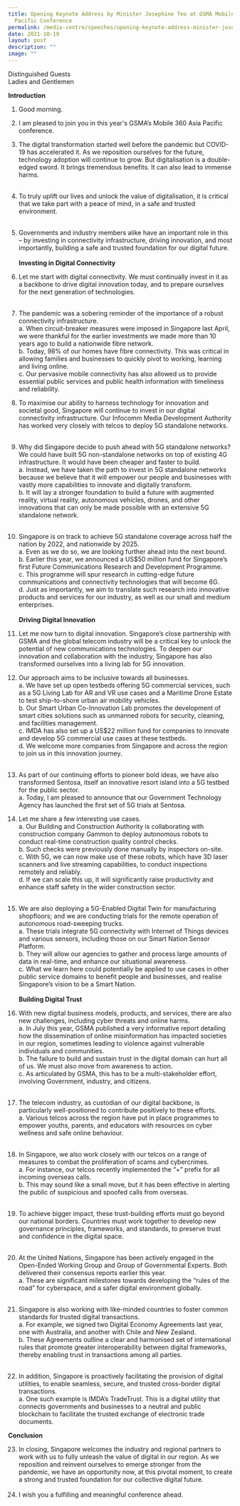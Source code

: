 ```yaml
---
title: Opening Keynote Address by Minister Josephine Teo at GSMA Mobile 360 Asia
  Pacific Conference
permalink: /media-centre/speeches/opening-keynote-address-minister-josephine-teo-gsma-mobile360-apac-conference/
date: 2021-10-19
layout: post
description: ""
image: ""
---
```

Distinguished Guests  
Ladies and Gentlemen  
  
**Introduction**  
  
1. Good morning.  
  
2. I am pleased to join you in this year's GSMA’s Mobile 360 Asia Pacific conference.  
  
3. The digital transformation started well before the pandemic but COVID-19 has accelerated it. As we reposition ourselves for the future, technology adoption will continue to grow. But digitalisation is a double-edged sword. It brings tremendous benefits. It can also lead to immense harms.  
   
4. To truly uplift our lives and unlock the value of digitalisation, it is critical that we take part with a peace of mind, in a safe and trusted environment.  
   
5. Governments and industry members alike have an important role in this – by investing in connectivity infrastructure, driving innovation, and most importantly, building a safe and trusted foundation for our digital future.  
   
**Investing in Digital Connectivity**  
  
6. Let me start with digital connectivity. We must continually invest in it as a backbone to drive digital innovation today, and to prepare ourselves for the next generation of technologies.  
   
7. The pandemic was a sobering reminder of the importance of a robust connectivity infrastructure.  
a. When circuit-breaker measures were imposed in Singapore last April, we were thankful for the earlier investments we made more than 10 years ago to build a nationwide fibre network.  
b. Today, 98% of our homes have fibre connectivity. This was critical in allowing families and businesses to quickly pivot to working, learning and living online.  
c. Our pervasive mobile connectivity has also allowed us to provide essential public services and public health information with timeliness and reliability.   
  
8. To maximise our ability to harness technology for innovation and societal good, Singapore will continue to invest in our digital connectivity infrastructure. Our Infocomm Media Development Authority has worked very closely with telcos to deploy 5G standalone networks.  
   
9. Why did Singapore decide to push ahead with 5G standalone networks? We could have built 5G non-standalone networks on top of existing 4G infrastructure. It would have been cheaper and faster to build.  
a. Instead, we have taken the path to invest in 5G standalone networks because we believe that it will empower our people and businesses with vastly more capabilities to innovate and digitally transform.  
b. It will lay a stronger foundation to build a future with augmented reality, virtual reality, autonomous vehicles, drones, and other innovations that can only be made possible with an extensive 5G standalone network.    
   
10. Singapore is on track to achieve 5G standalone coverage across half the nation by 2022, and nationwide by 2025.  
a. Even as we do so, we are looking further ahead into the next bound.  
b. Earlier this year, we announced a US$50 million fund for Singapore’s first Future Communications Research and Development Programme.  
c. This programme will spur research in cutting-edge future communications and connectivity technologies that will become 6G.  
d. Just as importantly, we aim to translate such research into innovative products and services for our industry, as well as our small and medium enterprises.  
   
**Driving Digital Innovation**  
  
11. Let me now turn to digital innovation. Singapore’s close partnership with GSMA and the global telecom industry will be a critical key to unlock the potential of new communications technologies. To deepen our innovation and collaboration with the industry, Singapore has also transformed ourselves into a living lab for 5G innovation.  
  
12. Our approach aims to be inclusive towards all businesses.    
a. We have set up open testbeds offering 5G commercial services, such as a 5G Living Lab for AR and VR use cases and a Maritime Drone Estate to test ship-to-shore urban air mobility vehicles.    
b. Our Smart Urban Co-Innovation Lab promotes the development of smart cities solutions such as unmanned robots for security, cleaning, and facilities management.  
c. IMDA has also set up a US$22 million fund for companies to innovate and develop 5G commercial use cases at these testbeds.  
d. We welcome more companies from Singapore and across the region to join us in this innovation journey.  
   
13. As part of our continuing efforts to pioneer bold ideas, we have also transformed Sentosa, itself an innovative resort island into a 5G testbed for the public sector.  
a. Today, I am pleased to announce that our Government Technology Agency has launched the first set of 5G trials at Sentosa.  
  
14. Let me share a few interesting use cases.  
a. Our Building and Construction Authority is collaborating with construction company Gammon to deploy autonomous robots to conduct real-time construction quality control checks.  
b. Such checks were previously done manually by inspectors on-site.  
c. With 5G, we can now make use of these robots, which have 3D laser scanners and live streaming capabilities, to conduct inspections remotely and reliably.  
d. If we can scale this up, it will significantly raise productivity and enhance staff safety in the wider construction sector.  
   
15. We are also deploying a 5G-Enabled Digital Twin for manufacturing shopfloors; and we are conducting trials for the remote operation of autonomous road-sweeping trucks.   
a. These trials integrate 5G connectivity with Internet of Things devices and various sensors, including those on our Smart Nation Sensor Platform.  
b. They will allow our agencies to gather and process large amounts of data in real-time, and enhance our situational awareness.  
c. What we learn here could potentially be applied to use cases in other public service domains to benefit people and businesses, and realise Singapore’s vision to be a Smart Nation.  
   
**Building Digital Trust**  
  
16. With new digital business models, products, and services, there are also new challenges, including cyber threats and online harms.  
a. In July this year, GSMA published a very informative report detailing how the dissemination of online misinformation has impacted societies in our region, sometimes leading to violence against vulnerable individuals and communities.  
b. The failure to build and sustain trust in the digital domain can hurt all of us. We must also move from awareness to action.  
c. As articulated by GSMA, this has to be a multi-stakeholder effort, involving Government, industry, and citizens.  
   
17. The telecom industry, as custodian of our digital backbone, is particularly well-positioned to contribute positively to these efforts.  
a. Various telcos across the region have put in place programmes to empower youths, parents, and educators with resources on cyber wellness and safe online behaviour.  
   
18. In Singapore, we also work closely with our telcos on a range of measures to combat the proliferation of scams and cybercrimes.  
a. For instance, our telcos recently implemented the “+” prefix for all incoming overseas calls.  
b. This may sound like a small move, but it has been effective in alerting the public of suspicious and spoofed calls from overseas.  
   
19. To achieve bigger impact, these trust-building efforts must go beyond our national borders. Countries must work together to develop new governance principles, frameworks, and standards, to preserve trust and confidence in the digital space.  
   
20. At the United Nations, Singapore has been actively engaged in the Open-Ended Working Group and Group of Governmental Experts. Both delivered their consensus reports earlier this year.  
a. These are significant milestones towards developing the “rules of the road” for cyberspace, and a safer digital environment globally.  
   
21. Singapore is also working with like-minded countries to foster common standards for trusted digital transactions.  
a. For example, we signed two Digital Economy Agreements last year, one with Australia, and another with Chile and New Zealand.    
b. These Agreements outline a clear and harmonised set of international rules that promote greater interoperability between digital frameworks, thereby enabling trust in transactions among all parties.  
   
22. In addition, Singapore is proactively facilitating the provision of digital utilities, to enable seamless, secure, and trusted cross-border digital transactions.  
a. One such example is IMDA’s TradeTrust. This is a digital utility that connects governments and businesses to a neutral and public blockchain to facilitate the trusted exchange of electronic trade documents.  
  
**Conclusion**  
  
23. In closing, Singapore welcomes the industry and regional partners to work with us to fully unleash the value of digital in our region. As we reposition and reinvent ourselves to emerge stronger from the pandemic, we have an opportunity now, at this pivotal moment, to create a strong and trusted foundation for our collective digital future.  
   
24. I wish you a fulfilling and meaningful conference ahead.